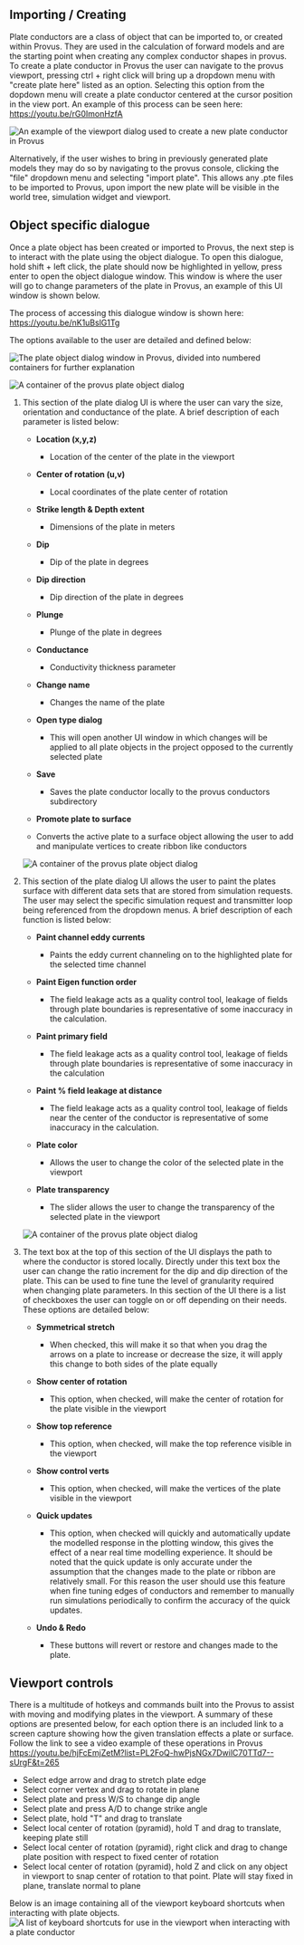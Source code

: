 ## Importing / Creating

Plate conductors are a class of object that can be imported to, or created within Provus. They are used in the calculation of forward models and are the starting point when creating any complex conductor shapes in provus. To create a plate conductor in Provus the user can navigate to the provus viewport, pressing ctrl + right click will bring up a dropdown menu with "create plate here" listed as an option. Selecting this option from the dopdown menu will create a plate conductor centered at the cursor position in the view port. An example of this process can be seen here: <https://youtu.be/rG0ImonHzfA>

![An example of the viewport dialog used to create a new plate conductor in Provus](../images/createplate.png)

Alternatively, if the user wishes to bring in previously generated plate models they may do so by navigating to the provus console, clicking the "file" dropdown menu and selecting "import plate". This allows any .pte files to be imported to Provus, upon import the new plate will be visible in the world tree, simulation widget and viewport.

## Object specific dialogue

Once a plate object has been created or imported to Provus, the next step is to interact with the plate using the object dialogue. To open this dialogue, hold shift + left click, the plate should now be highlighted in yellow, press enter to open the object dialogue window. This window is where the user will go to change parameters of the plate in Provus, an example of this UI window is shown below.

The process of accessing this dialogue window is shown here: <https://youtu.be/nK1uBslG1Tg>

The options available to the user are detailed and defined below:

![The plate object dialog window in Provus, divided into numbered containers for further explanation](../images/plate0.png)

![A container of the provus plate object dialog](../images/plate1.png)

1. This section of the plate dialog UI is where the user can vary the size, orientation and conductance of the plate. A brief description of each parameter is listed below: 

    * **Location (x,y,z)**
        * Location of the center of the plate in the viewport

    * **Center of rotation (u,v)**
        * Local coordinates of the plate center of rotation
    
    * **Strike length & Depth extent**
        * Dimensions of the plate in meters

    * **Dip**
        * Dip of the plate in degrees

    * **Dip direction**
        * Dip direction of the plate in degrees 

    * **Plunge**
        * Plunge of the plate in degrees

    * **Conductance**
        * Conductivity thickness parameter

    * **Change name**
        * Changes the name of the plate
    
    * **Open type dialog**
        * This will open another UI window in which changes will be applied to all plate objects in the project opposed to the currently selected plate
    
    * **Save**
        * Saves the plate conductor locally to the provus conductors subdirectory

    * **Promote plate to surface**
     * Converts the active plate to a surface object allowing the user to add and manipulate vertices to create ribbon like conductors

    ![A container of the provus plate object dialog](../images/plate2.png)
    
2. This section of the plate dialog UI allows the user to paint the plates surface with different data sets that are stored from simulation requests. The user may select the specific simulation request and transmitter loop being referenced from the dropdown menus. A brief description of each function is listed below:

    * **Paint channel eddy currents**
        * Paints the eddy current channeling on to the highlighted plate for the selected time channel

    * **Paint Eigen function order**
        * The field leakage acts as a quality control tool, leakage of fields through plate boundaries is representative of some inaccuracy in the calculation.

    * **Paint primary field**
        * The field leakage acts as a quality control tool, leakage of fields through plate boundaries is representative of some inaccuracy in the calculation

    * **Paint % field leakage at distance**
        * The field leakage acts as a quality control tool, leakage of fields near the center of the conductor is representative of some inaccuracy in the calculation.
        
    * **Plate color**
        * Allows the user to change the color of the selected plate in the viewport
        
    * **Plate transparency**
        * The slider allows the user to change the transparency of the selected plate in the viewport

    ![A container of the provus plate object dialog](../images/plate3.png)
    
3. The text box at the top of this section of the UI displays the path to where the conductor is stored locally. Directly under this text box the user can change the ratio increment for the dip and dip direction of the plate. This can be used to fine tune the level of granularity required when changing plate parameters. In this section of the UI there is a list of checkboxes the user can toggle on or off depending on their needs. These options are detailed below:

    * **Symmetrical stretch**
        * When checked, this will make it so that when you drag the arrows on a plate to increase or decrease the size, it will apply this change to both sides of the plate equally

    * **Show center of rotation**
        * This option, when checked, will make the center of rotation for the plate visible in the viewport
        
    * **Show top reference**
        * This option, when checked, will make the top reference visible in the viewport
        
    * **Show control verts**
        * This option, when checked, will make the vertices of the plate visible in the viewport
        
    * **Quick updates**
        * This option, when checked will quickly and automatically update the modelled response in the plotting window, this gives the effect of a near real time modelling experience. It should be noted that the quick update is only accurate under the assumption that the changes made to the plate or ribbon are relatively small. For this reason the user should use this feature when fine tuning edges of conductors and remember to manually run simulations periodically to confirm the accuracy of the quick updates. 

    * **Undo & Redo**
        * These buttons will revert or restore and changes made to the plate. 

## Viewport controls 

There is a multitude of hotkeys and commands built into the Provus to assist with moving and modifying plates in the viewport. A summary of these options are presented below, for each option there is an included link to a screen capture showing how the given translation effects a plate or surface. Follow the link to see a video example of these operations in Provus <https://youtu.be/hjFcEmjZetM?list=PL2FoQ-hwPjsNGx7DwilC70TTd7--sUrgF&t=265>

* Select edge arrow and drag to stretch plate edge 
* Select corner vertex and drag to rotate in plane 
* Select plate and press W/S to change dip angle 
* Select plate and press A/D to change strike angle 
* Select plate, hold "T" and drag to translate  
* Select local center of rotation (pyramid), hold T and drag to translate, keeping plate still
* Select local center of rotation (pyramid), right click and drag to change plate position with respect to fixed center of rotation 
* Select local center of rotation (pyramid), hold Z and click on any object in viewport to snap center of rotation to that point. Plate will stay fixed in plane, translate normal to plane 

Below is an image containing all of the viewport keyboard shortcuts when interacting with plate objects.
![A list of keyboard shortcuts for use in the viewport when interacting with a plate conductor](../images/plate_shortcuts.png)
